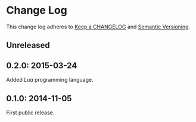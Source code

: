 Change Log
==========

This change log adheres to [Keep a CHANGELOG](http://keepachangelog.com) and [Semantic Versioning](http://semver.org).

Unreleased
----------

0.2.0: 2015-03-24
-----------------

Added *Lua* programming language.

0.1.0: 2014-11-05
-----------------

First public release.
